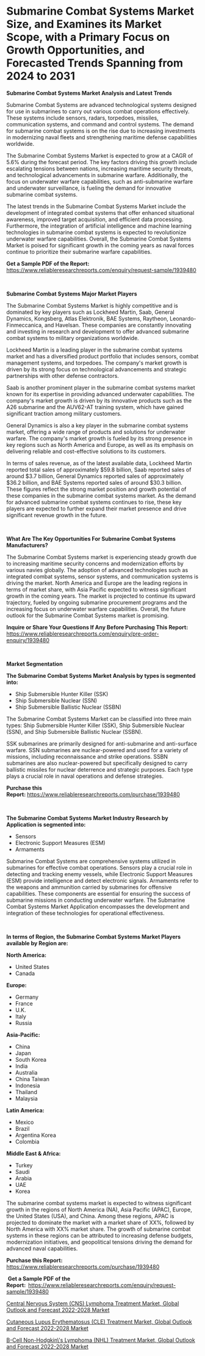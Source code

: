 <p><h1>Submarine Combat Systems Market Size, and Examines its Market Scope, with a Primary Focus on Growth Opportunities, and Forecasted Trends Spanning from 2024 to 2031</h1></p><p><strong>Submarine Combat Systems Market Analysis and Latest Trends</strong></p>
<p><p>Submarine Combat Systems are advanced technological systems designed for use in submarines to carry out various combat operations effectively. These systems include sensors, radars, torpedoes, missiles, communication systems, and command and control systems. The demand for submarine combat systems is on the rise due to increasing investments in modernizing naval fleets and strengthening maritime defense capabilities worldwide.</p><p>The Submarine Combat Systems Market is expected to grow at a CAGR of 5.6% during the forecast period. The key factors driving this growth include escalating tensions between nations, increasing maritime security threats, and technological advancements in submarine warfare. Additionally, the focus on underwater warfare capabilities, such as anti-submarine warfare and underwater surveillance, is fueling the demand for innovative submarine combat systems.</p><p>The latest trends in the Submarine Combat Systems Market include the development of integrated combat systems that offer enhanced situational awareness, improved target acquisition, and efficient data processing. Furthermore, the integration of artificial intelligence and machine learning technologies in submarine combat systems is expected to revolutionize underwater warfare capabilities. Overall, the Submarine Combat Systems Market is poised for significant growth in the coming years as naval forces continue to prioritize their submarine warfare capabilities.</p></p>
<p><strong>Get a Sample PDF of the Report:&nbsp;</strong> <a href="https://www.reliableresearchreports.com/enquiry/request-sample/1939480">https://www.reliableresearchreports.com/enquiry/request-sample/1939480</a></p>
<p>&nbsp;</p>
<p><strong>Submarine Combat Systems Major Market Players</strong></p>
<p><p>The Submarine Combat Systems Market is highly competitive and is dominated by key players such as Lockheed Martin, Saab, General Dynamics, Kongsberg, Atlas Elektronik, BAE Systems, Raytheon, Leonardo-Finmeccanica, and Havelsan. These companies are constantly innovating and investing in research and development to offer advanced submarine combat systems to military organizations worldwide.</p><p>Lockheed Martin is a leading player in the submarine combat systems market and has a diversified product portfolio that includes sensors, combat management systems, and torpedoes. The company's market growth is driven by its strong focus on technological advancements and strategic partnerships with other defense contractors.</p><p>Saab is another prominent player in the submarine combat systems market known for its expertise in providing advanced underwater capabilities. The company's market growth is driven by its innovative products such as the A26 submarine and the AUV62-AT training system, which have gained significant traction among military customers.</p><p>General Dynamics is also a key player in the submarine combat systems market, offering a wide range of products and solutions for underwater warfare. The company's market growth is fueled by its strong presence in key regions such as North America and Europe, as well as its emphasis on delivering reliable and cost-effective solutions to its customers.</p><p>In terms of sales revenue, as of the latest available data, Lockheed Martin reported total sales of approximately $59.8 billion, Saab reported sales of around $3.7 billion, General Dynamics reported sales of approximately $36.2 billion, and BAE Systems reported sales of around $30.3 billion. These figures reflect the strong market position and growth potential of these companies in the submarine combat systems market. As the demand for advanced submarine combat systems continues to rise, these key players are expected to further expand their market presence and drive significant revenue growth in the future.</p></p>
<p>&nbsp;</p>
<p><strong>What Are The Key Opportunities For Submarine Combat Systems Manufacturers?</strong></p>
<p><p>The Submarine Combat Systems market is experiencing steady growth due to increasing maritime security concerns and modernization efforts by various navies globally. The adoption of advanced technologies such as integrated combat systems, sensor systems, and communication systems is driving the market. North America and Europe are the leading regions in terms of market share, with Asia Pacific expected to witness significant growth in the coming years. The market is projected to continue its upward trajectory, fueled by ongoing submarine procurement programs and the increasing focus on underwater warfare capabilities. Overall, the future outlook for the Submarine Combat Systems market is promising.</p></p>
<p><strong>Inquire or Share Your Questions If Any Before Purchasing This Report:</strong> <a href="https://www.reliableresearchreports.com/enquiry/pre-order-enquiry/1939480">https://www.reliableresearchreports.com/enquiry/pre-order-enquiry/1939480</a></p>
<p>&nbsp;</p>
<p><strong>Market Segmentation</strong></p>
<p><strong>The Submarine Combat Systems Market Analysis by types is segmented into:</strong></p>
<p><ul><li>Ship Submersible Hunter Killer (SSK)</li><li>Ship Submersible Nuclear (SSN)</li><li>Ship Submersible Ballistic Nuclear (SSBN)</li></ul></p>
<p><p>The Submarine Combat Systems Market can be classified into three main types: Ship Submersible Hunter Killer (SSK), Ship Submersible Nuclear (SSN), and Ship Submersible Ballistic Nuclear (SSBN). </p><p>SSK submarines are primarily designed for anti-submarine and anti-surface warfare. SSN submarines are nuclear-powered and used for a variety of missions, including reconnaissance and strike operations. SSBN submarines are also nuclear-powered but specifically designed to carry ballistic missiles for nuclear deterrence and strategic purposes. Each type plays a crucial role in naval operations and defense strategies.</p></p>
<p><strong>Purchase this Report:&nbsp;</strong><a href="https://www.reliableresearchreports.com/purchase/1939480">https://www.reliableresearchreports.com/purchase/1939480</a></p>
<p>&nbsp;</p>
<p><strong>The Submarine Combat Systems Market Industry Research by Application is segmented into:</strong></p>
<p><ul><li>Sensors</li><li>Electronic Support Measures (ESM)</li><li>Armaments</li></ul></p>
<p><p>Submarine Combat Systems are comprehensive systems utilized in submarines for effective combat operations. Sensors play a crucial role in detecting and tracking enemy vessels, while Electronic Support Measures (ESM) provide intelligence and detect electronic signals. Armaments refer to the weapons and ammunition carried by submarines for offensive capabilities. These components are essential for ensuring the success of submarine missions in conducting underwater warfare. The Submarine Combat Systems Market Application encompasses the development and integration of these technologies for operational effectiveness.</p></p>
<p>&nbsp;</p>
<p><strong>In terms of Region, the Submarine Combat Systems Market Players available by Region are:</strong></p>
<p>
    <p> <strong> North America: </strong>
        <ul>
            <li>United States</li>
            <li>Canada</li>
        </ul>
        </p> 
    <p> <strong> Europe: </strong>
        <ul>
            <li>Germany</li>
            <li>France</li>
            <li>U.K.</li>
            <li>Italy</li>
            <li>Russia</li>
        </ul>
        </p> 
    <p> <strong> Asia-Pacific: </strong>
        <ul>
            <li>China</li>
            <li>Japan</li>
            <li>South Korea</li>
            <li>India</li>
            <li>Australia</li>
            <li>China Taiwan</li>
            <li>Indonesia</li>
            <li>Thailand</li>
            <li>Malaysia</li>
        </ul>
        </p> 
    <p> <strong> Latin America: </strong>
        <ul>
            <li>Mexico</li>
            <li>Brazil</li>
            <li>Argentina Korea</li>
            <li>Colombia</li>
        </ul>
        </p> 
    <p> <strong> Middle East & Africa: </strong>
        <ul>
            <li>Turkey</li>
            <li>Saudi</li>
            <li>Arabia</li>
            <li>UAE</li>
            <li>Korea</li>
        </ul>
    </p>
    </p>
<p><p>The submarine combat systems market is expected to witness significant growth in the regions of North America (NA), Asia Pacific (APAC), Europe, the United States (USA), and China. Among these regions, APAC is projected to dominate the market with a market share of XX%, followed by North America with XX% market share. The growth of submarine combat systems in these regions can be attributed to increasing defense budgets, modernization initiatives, and geopolitical tensions driving the demand for advanced naval capabilities.</p></p>
<p><strong>Purchase this Report: </strong><a href="https://www.reliableresearchreports.com/purchase/1939480">https://www.reliableresearchreports.com/purchase/1939480</a></p>
<p>&nbsp;<strong>Get a Sample PDF of the Report:&nbsp;&nbsp;</strong><a href="https://www.reliableresearchreports.com/enquiry/request-sample/1939480">https://www.reliableresearchreports.com/enquiry/request-sample/1939480</a></p>
<p><strong></strong></p>
<p><p><a href="https://view.publitas.com/reportprime-1/central-nervous-system-cns-lymphoma-treatment-market-global-outlook-and-forecast-2022-2028-market-size-2023-2030-global-industrial-analysis-key-geographical-regions-market-share-top-key-players-product-types-and-forecast-research-report/">Central Nervous System (CNS) Lymphoma Treatment Market, Global Outlook and Forecast 2022-2028 Market</a></p><p><a href="https://view.publitas.com/reportprime-1/cutaneous-lupus-erythematosus-cle-treatment-market-global-outlook-and-forecast-2022-2028-market-research-report-provides-thorough-industry-overview-which-offers-an-in-depth-analysis-of-product-trends-and-new-market-divisions/">Cutaneous Lupus Erythematosus (CLE) Treatment Market, Global Outlook and Forecast 2022-2028 Market</a></p><p><a href="https://view.publitas.com/reportprime-1/b-cell-non-hodgkin-s-lymphoma-nhl-treatment-market-global-outlook-and-forecast-2022-2028-market-size-growth-and-forecast-from-2023-2030/">B-Cell Non-Hodgkin\'s Lymphoma (NHL) Treatment Market, Global Outlook and Forecast 2022-2028 Market</a></p></p>